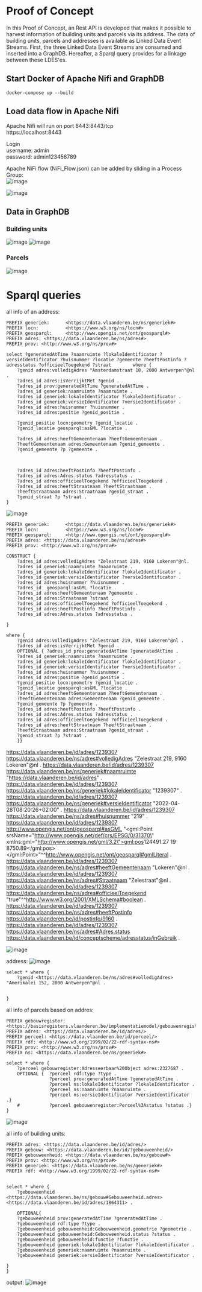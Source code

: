 # Proof of Concept

In this Proof of Concept, an Rest API is developed that makes it possible to harvest information of building units and parcels via its address. The data of building units, parcels and addresses is available as Linked Data Event Streams.
First, the three Linked Data Event Streams are consumed and inserted into a GraphDB. Hereafter, a Sparql query provides for a linkage between these LDES'es.



## Start Docker of Apache Nifi and GraphDB
```
docker-compose up --build
```

## Load data flow in Apache Nifi

Apache Nifi will run on port 8443:8443/tcp\
https://localhost:8443

Login \
username: admin \
password: admin123456789

Apache NiFi flow (NiFi_Flow.json) can be added by sliding in a Process Group:\
![image](https://user-images.githubusercontent.com/15192194/221881399-d53deae0-7830-4a0c-a143-8784b32893d6.png)

![image](https://user-images.githubusercontent.com/15192194/221877896-3709f480-ea3a-41c8-b3d4-633c71f2db7f.png)



## Data in GraphDB

### Building units
![image](https://user-images.githubusercontent.com/15192194/221879850-3b89e274-1fe4-439e-8cc2-47477d03ba2a.png)
![image](https://user-images.githubusercontent.com/15192194/221898400-56a46d02-6d84-4c66-9610-63a23af37605.png)


### Parcels
![image](https://user-images.githubusercontent.com/15192194/221880584-8b966eaa-f2c0-4014-9ec5-5691c2ed631d.png)


# Sparql queries

all info of an address:

```
PREFIX generiek:      <https://data.vlaanderen.be/ns/generiek#>
PREFIX locn:          <https://www.w3.org/ns/locn#> 
PREFIX geosparql:     <http://www.opengis.net/ont/geosparql#>
PREFIX adres: <https://data.vlaanderen.be/ns/adres#>
PREFIX prov: <http://www.w3.org/ns/prov#>

select ?generatedAtTime ?naamruimte ?lokaleIdentificator ?versieIdentificator ?huisnummer ?locatie ?gemeente ?heeftPostinfo ?adresstatus ?officieelToegekend ?straat        where { 
    ?genid adres:volledigAdres "Amsterdamstraat 18, 2000 Antwerpen"@nl .
	?adres_id adres:isVerrijktMet ?genid .
    ?adres_id prov:generatedAtTime ?generatedAtTime .
    ?adres_id generiek:naamruimte ?naamruimte .
    ?adres_id generiek:lokaleIdentificator ?lokaleIdentificator .
    ?adres_id generiek:versieIdentificator ?versieIdentificator .
    ?adres_id adres:huisnummer ?huisnummer .
    ?adres_id adres:positie ?genid_positie .
    
    ?genid_positie locn:geometry ?genid_locatie .
    ?genid_locatie geosparql:asGML ?locatie .
    
    ?adres_id adres:heeftGemeentenaam ?heeftGemeentenaam .
    ?heeftGemeentenaam adres:Gemeentenaam ?genid_gemeente .
    ?genid_gemeente ?p ?gemeente .
    
    
    
    ?adres_id adres:heeftPostinfo ?heeftPostinfo .
    ?adres_id adres:Adres.status ?adresstatus .  
    ?adres_id adres:officieelToegekend ?officieelToegekend .
    ?adres_id adres:heeftStraatnaam ?heeftStraatnaam .
    ?heeftStraatnaam adres:Straatnaam ?genid_straat .
    ?genid_straat ?p ?straat .
} 
```
![image](https://user-images.githubusercontent.com/15192194/222476055-e8e6ebae-c913-4750-b30f-9519eecefc82.png)

```
PREFIX generiek:      <https://data.vlaanderen.be/ns/generiek#>
PREFIX locn:          <https://www.w3.org/ns/locn#>
PREFIX geosparql:     <http://www.opengis.net/ont/geosparql#>
PREFIX adres: <https://data.vlaanderen.be/ns/adres#>
PREFIX prov: <http://www.w3.org/ns/prov#>

CONSTRUCT {
    ?adres_id adres:volledigAdres "Zelestraat 219, 9160 Lokeren"@nl.
    ?adres_id generiek:naamruimte ?naamruimte .
    ?adres_id generiek:lokaleIdentificator ?lokaleIdentificator .
    ?adres_id generiek:versieIdentificator ?versieIdentificator .
    ?adres_id adres:huisnummer ?huisnummer .
    ?adres_id  geosparql:asGML ?locatie .
    ?adres_id adres:heeftGemeentenaam ?gemeente .
    ?adres_id adres:Straatnaam ?straat .
    ?adres_id adres:officieelToegekend ?officieelToegekend .
    ?adres_id adres:heeftPostinfo ?heeftPostinfo .
    ?adres_id adres:Adres.status ?adresstatus .

}

where {
    ?genid adres:volledigAdres "Zelestraat 219, 9160 Lokeren"@nl .
    ?adres_id adres:isVerrijktMet ?genid .
    OPTIONAL { ?adres_id prov:generatedAtTime ?generatedAtTime .
    ?adres_id generiek:naamruimte ?naamruimte .
    ?adres_id generiek:lokaleIdentificator ?lokaleIdentificator .
    ?adres_id generiek:versieIdentificator ?versieIdentificator .
    ?adres_id adres:huisnummer ?huisnummer .
    ?adres_id adres:positie ?genid_positie .
    ?genid_positie locn:geometry ?genid_locatie .
    ?genid_locatie geosparql:asGML ?locatie .
    ?adres_id adres:heeftGemeentenaam ?heeftGemeentenaam .
    ?heeftGemeentenaam adres:Gemeentenaam ?genid_gemeente .
    ?genid_gemeente ?p ?gemeente .
    ?adres_id adres:heeftPostinfo ?heeftPostinfo .
    ?adres_id adres:Adres.status ?adresstatus .
    ?adres_id adres:officieelToegekend ?officieelToegekend .
    ?adres_id adres:heeftStraatnaam ?heeftStraatnaam .
    ?heeftStraatnaam adres:Straatnaam ?genid_straat .
    ?genid_straat ?p ?straat .
    }}
```


<https://data.vlaanderen.be/id/adres/1239307> <https://data.vlaanderen.be/ns/adres#volledigAdres> "Zelestraat 219, 9160 Lokeren"@nl .
<https://data.vlaanderen.be/id/adres/1239307> <https://data.vlaanderen.be/ns/generiek#naamruimte> "https://data.vlaanderen.be/id/adres" .
<https://data.vlaanderen.be/id/adres/1239307> <https://data.vlaanderen.be/ns/generiek#lokaleIdentificator> "1239307" .
<https://data.vlaanderen.be/id/adres/1239307> <https://data.vlaanderen.be/ns/generiek#versieIdentificator> "2022-04-28T08:20:26+02:00" .
<https://data.vlaanderen.be/id/adres/1239307> <https://data.vlaanderen.be/ns/adres#huisnummer> "219" .
<https://data.vlaanderen.be/id/adres/1239307> <http://www.opengis.net/ont/geosparql#asGML> "<gml:Point srsName=\"http://www.opengis.net/def/crs/EPSG/0/31370\" xmlns:gml=\"http://www.opengis.net/gml/3.2\"><gml:pos>124491.27 19
8750.89</gml:pos></gml:Point>"^^<http://www.opengis.net/ont/geosparql#gmlLiteral> .
<https://data.vlaanderen.be/id/adres/1239307> <https://data.vlaanderen.be/ns/adres#heeftGemeentenaam> "Lokeren"@nl .
<https://data.vlaanderen.be/id/adres/1239307> <https://data.vlaanderen.be/ns/adres#Straatnaam> "Zelestraat"@nl .
<https://data.vlaanderen.be/id/adres/1239307> <https://data.vlaanderen.be/ns/adres#officieelToegekend> "true"^^<http://www.w3.org/2001/XMLSchema#boolean> .
<https://data.vlaanderen.be/id/adres/1239307> <https://data.vlaanderen.be/ns/adres#heeftPostinfo> <https://data.vlaanderen.be/id/postinfo/9160> .
<https://data.vlaanderen.be/id/adres/1239307> <https://data.vlaanderen.be/ns/adres#Adres.status> <https://data.vlaanderen.be/id/conceptscheme/adresstatus/inGebruik> .

![image](https://user-images.githubusercontent.com/15192194/222680930-d793be66-c489-4c67-b67e-b7bd92d1d54e.png)


address:
![image](https://user-images.githubusercontent.com/15192194/222463320-c93fbfcb-1bba-42b4-a45a-53e75bef6715.png)

```
select * where { 
	?genid <https://data.vlaanderen.be/ns/adres#volledigAdres> "Amerikalei 152, 2000 Antwerpen"@nl .
   
    
}
```

all info of parcels based on addres:


```
PREFIX gebouwregister: <https://basisregisters.vlaanderen.be/implementatiemodel/gebouwenregister#>
PREFIX adres: <https://data.vlaanderen.be/id/adres/>
PREFIX perceel: <https://data.vlaanderen.be/id/perceel/>
PREFIX rdf: <http://www.w3.org/1999/02/22-rdf-syntax-ns#>
PREFIX prov: <http://www.w3.org/ns/prov#>
PREFIX ns: <https://data.vlaanderen.be/ns/generiek#>

select * where { 
	?perceel gebouwregister:Adresseerbaar%20Object adres:2327687 .
    OPTIONAL {	?perceel rdf:type ?type .
      			?perceel prov:generatedAtTime ?generatedAtTime .
   				?perceel ns:lokaleIdentificator ?lokaleIdentificator .
            	?perceel ns:naamruimte ?naamruimte .
    		    ?perceel ns:versieIdentificator ?versieIdentificator .}
   	#    		?perceel gebouwenregister:Perceel%3Astatus ?status .}
}
```
![image](https://user-images.githubusercontent.com/15192194/222114448-bfa79db4-b199-419f-82af-a09234ca1996.png)



all info of building units:

```
PREFIX adres: <https://data.vlaanderen.be/id/adres/>
PREFIX gebouw: <https://data.vlaanderen.be/id/?gebouweenheid/>
PREFIX gebouweenheid: <https://data.vlaanderen.be/ns/gebouw#>
PREFIX prov: <http://www.w3.org/ns/prov#>
PREFIX generiek: <https://data.vlaanderen.be/ns/generiek#>
PREFIX rdf: <http://www.w3.org/1999/02/22-rdf-syntax-ns#>


select * where { 
	?gebouweenheid <https://data.vlaanderen.be/ns/gebouw#Gebouweenheid.adres> <https://data.vlaanderen.be/id/adres/1864311> .

    OPTIONAL{
    ?gebouweenheid prov:generatedAtTime ?generatedAtTime .
	?gebouweenheid rdf:type ?type .
	?gebouweenheid gebouweenheid:Gebouweenheid.geometrie ?geometrie .
	?gebouweenheid gebouweenheid:Gebouweenheid.status ?status .
	?gebouweenheid gebouweenheid:functie ?functie .
	?gebouweenheid generiek:lokaleIdentificator ?lokaleIdentificator .
	?gebouweenheid generiek:naamruimte ?naamruimte .
	?gebouweenheid generiek:versieIdentificator ?versieIdentificator .  

}
}

```
output:
![image](https://user-images.githubusercontent.com/15192194/222118282-a87550be-1dfc-463a-bcc6-a393d2c3af79.png)


